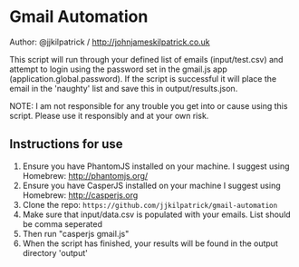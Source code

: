 Gmail Automation
=====================

Author: @jjkilpatrick / http://johnjameskilpatrick.co.uk

This script will run through your defined list of emails (input/test.csv) and attempt to login using the password set in the gmail.js app (application.global.password). If the script is successful it will place the email in the 'naughty' list and save this in output/results.json.

NOTE: I am not responsible for any trouble you get into or cause using this script. Please use it responsibly and at your own risk.

## Instructions for use

1. Ensure you have PhantomJS installed on your machine. I suggest using Homebrew: http://phantomjs.org/
2. Ensure you have CasperJS installed on your machine I suggest using Homebrew: http://casperjs.org
3. Clone the repo: `https://github.com/jjkilpatrick/gmail-automation`
4. Make sure that input/data.csv is populated with your emails. List should be comma seperated
5. Then run "casperjs gmail.js"
6. When the script has finished, your results will be found in the output directory 'output'
